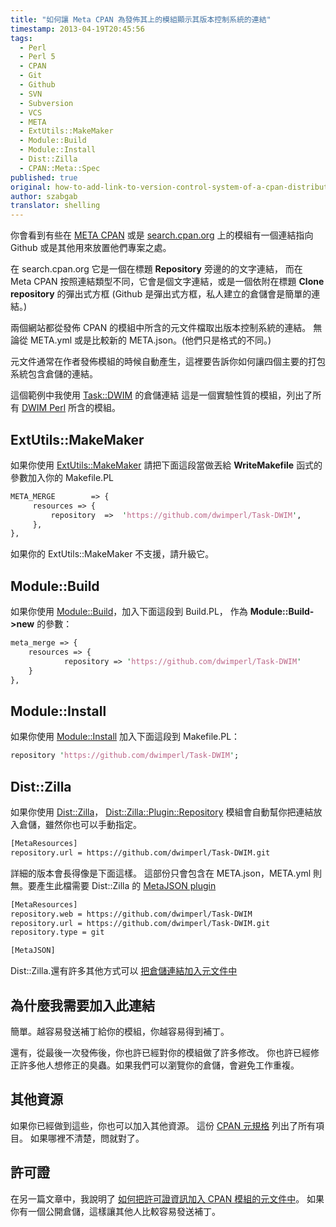 ```yaml
---
title: "如何讓 Meta CPAN 為發佈其上的模組顯示其版本控制系統的連結"
timestamp: 2013-04-19T20:45:56
tags:
  - Perl
  - Perl 5
  - CPAN
  - Git
  - Github
  - SVN
  - Subversion
  - VCS
  - META
  - ExtUtils::MakeMaker
  - Module::Build
  - Module::Install
  - Dist::Zilla
  - CPAN::Meta::Spec
published: true
original: how-to-add-link-to-version-control-system-of-a-cpan-distributions
author: szabgab
translator: shelling
---
```



你會看到有些在 [META CPAN](https://www.metacpan.org/)
或是 [search.cpan.org](http://search.cpan.org/) 上的模組有一個連結指向
Github 或是其他用來放置他們專案之處。

在 search.cpan.org 它是一個在標題 <b>Repository</b> 旁邊的的文字連結，
而在 Meta CPAN 按照連結類型不同，它會是個文字連結，或是一個依附在標題 <b>Clone repository</b> 的彈出式方框
(Github 是彈出式方框，私人建立的倉儲會是簡單的連結。)


兩個網站都從發佈 CPAN 的模組中所含的元文件檔取出版本控制系統的連結。
無論從 META.yml 或是比較新的 META.json。(他們只是格式的不同。)

元文件通常在作者發佈模組的時候自動產生，這裡要告訴你如何讓四個主要的打包系統包含倉儲的連結。

這個範例中我使用 [Task::DWIM](https://metacpan.org/pod/Task::DWIM) 的倉儲連結
這是一個實驗性質的模組，列出了所有 [DWIM Perl](http://dwimperl.szabgab.com/) 所含的模組。

## ExtUtils::MakeMaker

如果你使用 [ExtUtils::MakeMaker](https://metacpan.org/pod/ExtUtils::MakeMaker)
請把下面這段當做丟給 <b>WriteMakefile</b> 函式的參數加入你的 Makefile.PL

```perl
META_MERGE        => {
     resources => {
         repository  =>  'https://github.com/dwimperl/Task-DWIM',
     },
},
```

如果你的 ExtUtils::MakeMaker 不支援，請升級它。

## Module::Build

如果你使用 [Module::Build](https://metacpan.org/pod/Module::Build)，加入下面這段到 Build.PL，
作為 <b>Module::Build->new</b> 的參數：

```perl
meta_merge => {
    resources => {
            repository => 'https://github.com/dwimperl/Task-DWIM'
    }
},
```

## Module::Install

如果你使用 [Module::Install](https://metacpan.org/pod/Module::Install) 加入下面這段到 Makefile.PL：

```perl
repository 'https://github.com/dwimperl/Task-DWIM';
```

## Dist::Zilla

如果你使用 [Dist::Zilla](http://dzil.org/)，
[Dist::Zilla::Plugin::Repository](https://metacpan.org/pod/Dist::Zilla::Plugin::Repository)
模組會自動幫你把連結放入倉儲，雖然你也可以手動指定。

```perl
[MetaResources]
repository.url = https://github.com/dwimperl/Task-DWIM.git
```

詳細的版本會長得像是下面這樣。
這部份只會包含在 META.json，META.yml 則無。要產生此檔需要 Dist::Zilla 
的 [MetaJSON plugin](https://metacpan.org/pod/Dist::Zilla::Plugin::MetaJSON)

```perl
[MetaResources]
repository.web = https://github.com/dwimperl/Task-DWIM
repository.url = https://github.com/dwimperl/Task-DWIM.git
repository.type = git

[MetaJSON]
```

Dist::Zilla.還有許多其他方式可以
[把倉儲連結加入元文件中](http://www.lowlevelmanager.com/2012/05/dzil-plugins-github-vs-githubmeta.html)

## 為什麼我需要加入此連結

簡單。越容易發送補丁給你的模組，你越容易得到補丁。

還有，從最後一次發佈後，你也許已經對你的模組做了許多修改。
你也許已經修正許多他人想修正的臭蟲。如果我們可以瀏覽你的倉儲，會避免工作重複。

## 其他資源

如果你已經做到這些，你也可以加入其他資源。
這份 [CPAN 元規格](https://metacpan.org/pod/CPAN::Meta::Spec#resources) 列出了所有項目。
如果哪裡不清楚，問就對了。

## 許可證

在另一篇文章中，我說明了
[如何把許可證資訊加入 CPAN 模組的元文件中](https://perlmaven.com/how-to-add-the-license-field-to-meta-files-on-cpan)。
如果你有一個公開倉儲，這樣讓其他人比較容易發送補丁。



